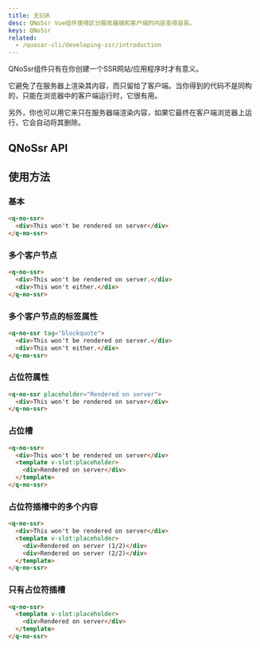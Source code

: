 ```yaml
---
title: 无SSR
desc: QNoSsr Vue组件使得区分服务器端和客户端的内容变得容易。
keys: QNoSsr
related:
  - /quasar-cli/developing-ssr/introduction
---
```

QNoSsr组件只有在你创建一个SSR网站/应用程序时才有意义。

它避免了在服务器上渲染其内容，而只留给了客户端。当你得到的代码不是同构的，只能在浏览器中的客户端运行时，它很有用。

另外，你也可以用它来只在服务器端渲染内容，如果它最终在客户端浏览器上运行，它会自动将其删除。

## QNoSsr API

<doc-api file="QNoSsr" />

## 使用方法

### 基本

```html
<q-no-ssr>
  <div>This won't be rendered on server</div>
</q-no-ssr>
```

### 多个客户节点

```html
<q-no-ssr>
  <div>This won't be rendered on server.</div>
  <div>This won't either.</div>
</q-no-ssr>
```

### 多个客户节点的标签属性

```html
<q-no-ssr tag="blockquote">
  <div>This won't be rendered on server.</div>
  <div>This won't either.</div>
</q-no-ssr>
```

### 占位符属性

```html
<q-no-ssr placeholder="Rendered on server">
  <div>This won't be rendered on server</div>
</q-no-ssr>
```

### 占位槽

```html
<q-no-ssr>
  <div>This won't be rendered on server</div>
  <template v-slot:placeholder>
    <div>Rendered on server</div>
  </template>
</q-no-ssr>
```

### 占位符插槽中的多个内容

```html
<q-no-ssr>
  <div>This won't be rendered on server</div>
  <template v-slot:placeholder>
    <div>Rendered on server (1/2)</div>
    <div>Rendered on server (2/2)</div>
  </template>
</q-no-ssr>
```

### 只有占位符插槽

```html
<q-no-ssr>
  <template v-slot:placeholder>
    <div>Rendered on server</div>
  </template>
</q-no-ssr>
```
